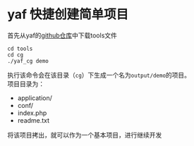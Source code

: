 # yaf 快捷创建简单项目
首先从yaf的[github仓库](https://github.com/laruence/yaf.git)中下载tools文件    
```
cd tools    
cd cg   
./yaf_cg demo
```

执行该命令会在该目录（``cg``）下生成一个名为``output/demo``的项目。    
项目目录为：
- application/  
- conf/  
- index.php  
- readme.txt

将该项目拷出，就可以作为一个基本项目，进行继续开发